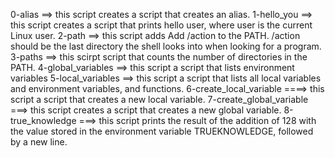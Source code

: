 0-alias ==> this script creates a script that creates an alias.
1-hello_you ==> this script creates a script that prints hello user, where user is the current Linux user.
2-path ==> this script adds Add /action to the PATH. /action should be the last directory the shell looks into when looking for a program.
3-paths ==> this scirpt  script that counts the number of directories in the PATH.
4-global_variables ==>  this script a script that lists environment variables
5-local_variables ==> this script a script that lists all local variables and environment variables, and functions.
6-create_local_variable ====> this script a script that creates a new local variable.
7-create_global_variable ===> this script creates a script that creates a new global variable.
8-true_knowledge ===> this script prints the result of the addition of 128 with the value stored in the environment variable TRUEKNOWLEDGE, followed by a new line.


